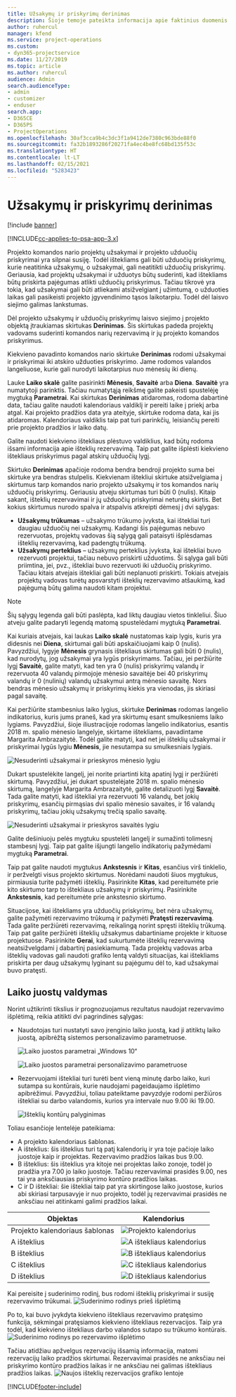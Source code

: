 ```yaml
---
title: Užsakymų ir priskyrimų derinimas
description: Šioje temoje pateikta informacija apie faktinius duomenis.
author: ruhercul
manager: kfend
ms.service: project-operations
ms.custom:
- dyn365-projectservice
ms.date: 11/27/2019
ms.topic: article
ms.author: ruhercul
audience: Admin
search.audienceType:
- admin
- customizer
- enduser
search.app:
- D365CE
- D365PS
- ProjectOperations
ms.openlocfilehash: 30af3cca9b4c3dc3f1a9412de7380c963bde88f0
ms.sourcegitcommit: fa32b1893286f20271fa4ec4be8fc68bd135f53c
ms.translationtype: HT
ms.contentlocale: lt-LT
ms.lasthandoff: 02/15/2021
ms.locfileid: "5283423"
---
```

# <a name="reconcile-bookings-and-assignments"></a>Užsakymų ir priskyrimų derinimas

[!include [banner](../includes/psa-now-project-operations.md)]

[!INCLUDE[cc-applies-to-psa-app-3.x](../includes/cc-applies-to-psa-app-3x.md)]

Projekto komandos nario projektų užsakymai ir projekto užduočių priskyrimai yra silpnai susiję. Todėl ištekliams gali būti užduočių priskyrimų, kurie neatitinka užsakymų, o užsakymai, gali neatitikti užduočių priskyrimų. Geriausia, kad projektų užsakymai ir užduotys būtų suderinti, kad ištekliams būtų priskirta pajėgumas atlikti užduočių priskyrimus. Tačiau tikrovė yra tokia, kad užsakymai gali būti atliekami atsižvelgiant į užimtumą, o užduoties laikas gali pasikeisti projekto įgyvendinimo tąsos laikotarpiu. Todėl dėl laisvo siejimo galimas lankstumas.

Dėl projekto užsakymų ir užduočių priskyrimų laisvo siejimo į projekto objektą įtraukiamas skirtukas **Derinimas**. Šis skirtukas padeda projektų vadovams suderinti komandos narių rezervavimą ir jų projekto komandos priskyrimus.

Kiekvieno pavadinto komandos nario skirtuke **Derinimas** rodomi užsakymai ir priskyrimai iki atskiro užduoties priskyrimo. Jame rodomos valandos langeliuose, kurie gali nurodyti laikotarpius nuo mėnesių iki dienų.

Lauke **Laiko skalė** galite pasirinkti **Mėnesis**, **Savaitė** arba **Diena**. **Savaitė** yra numatytoji parinktis. Tačiau numatytąją reikšmę galite pakeisti spustelėję mygtuką **Parametrai**. Kai skirtukas **Derinimas** atidaromas, rodoma dabartinė data, tačiau galite naudoti kalendoriaus valdiklį ir pereiti laike į priekį arba atgal. Kai projekto pradžios data yra ateityje, skirtuke rodoma data, kai jis atidaromas. Kalendoriaus valdiklis taip pat turi parinkčių, leisiančių pereiti prie projekto pradžios ir laiko datų.

Galite naudoti kiekvieno ištekliaus plėstuvo valdiklius, kad būtų rodoma išsami informacija apie išteklių rezervavimą. Taip pat galite išplėsti kiekvieno ištekliaus priskyrimus pagal atskirų užduočių lygį.

Skirtuko **Derinimas** apačioje rodoma bendra bendroji projekto suma bei skirtuke yra bendras stulpelis. Kiekvienam ištekliui skirtuke atsižvelgiama į skirtumus tarp komandos nario projekto užsakymų ir tos komandos narių užduočių priskyrimų. Geriausiu atveju skirtumas turi būti 0 (nulis). Kitaip sakant, išteklių rezervavimai ir jų užduočių priskyrimai neturėtų skirtis. Bet kokius skirtumus nurodo spalva ir atspalvis atkreipti dėmesį į dvi sąlygas:

- **Užsakymų trūkumas** – užsakymo trūkumo įvyksta, kai ištekliai turi daugiau užduočių nei užsakymų. Kadangi šis pajėgumas nebuvo rezervuotas, projektų vadovas šią sąlygą gali pataisyti išplėsdamas išteklių rezervavimą, kad padengtų trūkumą.
- **Užsakymų perteklius** – užsakymų perteklius įvyksta, kai ištekliai buvo rezervuoti projektui, tačiau nebuvo priskirti užduotims. Ši sąlyga gali būti priimtina, jei, pvz., ištekliai buvo rezervuoti iki užduočių priskyrimo. Tačiau kitais atvejais ištekliai gali būti neplanuoti priskirti. Tokiais atvejais projektų vadovas turėtų apsvarstyti išteklių rezervavimo atšaukimą, kad pajėgumą būtų galima naudoti kitam projektui.

> [!NOTE]
> Šių sąlygų legenda gali būti paslėpta, kad liktų daugiau vietos tinkleliui. Šiuo atveju galite padaryti legendą matomą spustelėdami mygtuką **Parametrai**.

Kai kuriais atvejais, kai laukas **Laiko skalė** nustatomas kaip lygis, kuris yra didesnis nei **Diena**, skirtumai gali būti apskaičiuojami kaip 0 (nulis). Pavyzdžiui, lygyje **Mėnesis** grynasis ištekliaus skirtumas gali būti 0 (nulis), kad nurodytų, jog užsakymai yra lygūs priskyrimams. Tačiau, jei peržiūrite lygį **Savaitė**, galite matyti, kad ten yra 0 (nulis) priskyrimų valandų ir rezervuota 40 valandų pirmojoje mėnesio savaitėje bei 40 priskyrimų valandų ir 0 (nulinių) valandų užsakymui antrą mėnesio savaitę. Nors bendras mėnesio užsakymų ir priskyrimų kiekis yra vienodas, jis skiriasi pagal savaitę.

Kai peržiūrite stambesnius laiko lygius, skirtuke **Derinimas** rodomas langelio indikatorius, kuris jums praneš, kad yra skirtumų esant smulkesniems laiko lygiams. Pavyzdžiui, šioje iliustracijoje rodomas langelio indikatorius, esantis 2018 m. spalio mėnesio langelyje, skirtame ištekliams, pavadintame Margarita Ambrazaitytė. Todėl galite matyti, kad net jei išteklių užsakymai ir priskyrimai lygūs lygiu **Mėnesis**, jie nesutampa su smulkesniais lygiais.

![Nesuderinti užsakymai ir prieskyros mėnesio lygiu](media/reconcile-assignments-01.JPG)

Dukart spustelėkite langelį, jei norite priartinti kitą apatinį lygį ir peržiūrėti skirtumą. Pavyzdžiui, jei dukart spustelėjate 2018 m. spalio mėnesio skirtumą, langelyje Margarita Ambrazaitytė, galite detalizuoti lygį **Savaitė**. Tada galite matyti, kad ištekliai yra rezervuoti 16 valandų, bet jokių priskyrimų, esančių pirmąsias dvi spalio mėnesio savaites, ir 16 valandų priskyrimų, tačiau jokių užsakymų trečią spalio savaitę.

![Nesuderinti užsakymai ir prieskyros savaitės lygiu](media/reconcile-assignments-02.JPG)

Galite dešiniuoju pelės mygtuku spustelėti langelį ir sumažinti tolimesnį stambesnį lygį. Taip pat galite išjungti langelio indikatorių pažymėdami mygtuką **Parametrai**. 

Taip pat galite naudoti mygtukus **Ankstesnis** ir **Kitas**, esančius virš tinklelio, ir peržvelgti visus projekto skirtumus. Norėdami naudoti šiuos mygtukus, pirmiausia turite pažymėti išteklių. Pasirinkite **Kitas**, kad pereitumėte prie kito skirtumo tarp to ištekliaus užsakymų ir priskyrimų. Pasirinkite **Ankstesnis**, kad pereitumėte prie ankstesnio skirtumo.

Situacijose, kai ištekliams yra užduočių priskyrimų, bet nėra užsakymų, galite pažymėti rezervavimo trūkumą ir pažymėti **Pratęsti rezervavimą**. Tada galite peržiūrėti rezervavimą, reikalingą norint spręsti išteklių trūkumą. Taip pat galite peržiūrėti išteklių užsakymus dabartiniame projekte ir kituose projektuose. Pasirinkite **Gerai**, kad sukurtumėte išteklių rezervavimą neatsižvelgdami į dabartinį pasiekiamumą. Tada projektų vadovas arba išteklių vadovas gali naudoti grafiko lentą valdyti situacijas, kai ištekliams priskirta per daug užsakymų lyginant su pajėgumu dėl to, kad užsakymai buvo pratęsti.

## <a name="managing-with-time-zones"></a>Laiko juostų valdymas
Norint užtikrinti tikslius ir prognozuojamus rezultatus naudojat rezervavimo išplėtimą, reikia atitikti dvi pagrindines sąlygas:  

- Naudotojas turi nustatyti savo įrenginio laiko juostą, kad ji atitiktų laiko juostą, apibrėžtą sistemos personalizavimo parametruose.
 
  ![Laiko juostos parametrai „Windows 10“](media/reconcile-assignments-03.png)

  ![Laiko juostos parametrai personalizavimo parametruose](media/reconcile-assignments-04.png)
 
- Rezervuojami ištekliai turi turėti bent vieną minutę darbo laiko, kuri sutampa su kontūrais, kurie naudojami pageidaujamo išplėtimo apibrėžimui. Pavyzdžiui, toliau pateiktame pavyzdyje rodomi peržiūros ištekliai su darbo valandomis, kurios yra intervale nuo 9.00 iki 19.00. 

  ![Išteklių kontūrų palyginimas](media/reconcile-assignments-05.png)

Toliau esančioje lentelėje pateikiama:

- A projekto kalendoriaus šablonas.
- A išteklius: šis išteklius turi tą patį kalendorių ir yra toje pačioje laiko juostoje kaip ir projektas. Rezervavimo pradžios laikas bus 9.00.
- B išteklius: šis išteklius yra kitoje nei projektas laiko zonoje, todėl jo pradžia yra 7.00 jo laiko juostoje. Tačiau rezervavimai prasidės 9.00, nes tai yra anksčiausias priskyrimo kontūro pradžios laikas.
- C ir D ištekliai: šie ištekliai taip pat yra skirtingose laiko juostose, kurios abi skiriasi tarpusavyje ir nuo projekto, todėl jų rezervavimai prasidės ne anksčiau nei atitinkami galimi pradžios laikai.

|Objektas  |Kalendorius  |
|-|-|
|Projekto kalendoriaus šablonas   | ![Projekto kalendorius](media/reconcile-assignments-06.png) |
|A išteklius  | ![A ištekliaus kalendorius](media/reconcile-assignments-06.png) |
|B išteklius  |  ![B ištekliaus kalendorius](media/reconcile-assignments-07.png) |
|C išteklius  |  ![C ištekliaus kalendorius](media/reconcile-assignments-08.png) |
|D išteklius  | ![D ištekliaus kalendorius](media/reconcile-assignments-09.png)  |
 
Kai pereisite į suderinimo rodinį, bus rodomi išteklių priskyrimai ir susiję rezervavimo trūkumai.
 ![Suderinimo rodinys prieš išplėtimą](media/reconcile-assignments-10.png)

Po to, kai buvo įvykdyta kiekvieno ištekliaus rezervavimo pratęsimo funkcija, sėkmingai pratęsiamos kiekvieno ištekliaus rezervacijos. Taip yra todėl, kad kiekvieno ištekliaus darbo valandos sutapo su trūkumo kontūrais.
 ![Suderinimo rodinys po rezervavimo išplėtimo](media/reconcile-assignments-11.png) 

Tačiau atidžiau apžvelgus rezervacijų išsamią informacija, matomi rezervacijų laiko pradžios skirtumai. Rezervavimai prasidės ne anksčiau nei priskyrimo kontūro pradžios laikas ir ne anksčiau nei galimas ištekliaus pradžios laikas.
 ![Naujos išteklių rezervacijos grafiko lentoje](media/reconcile-assignments-12.png)


[!INCLUDE[footer-include](../includes/footer-banner.md)]